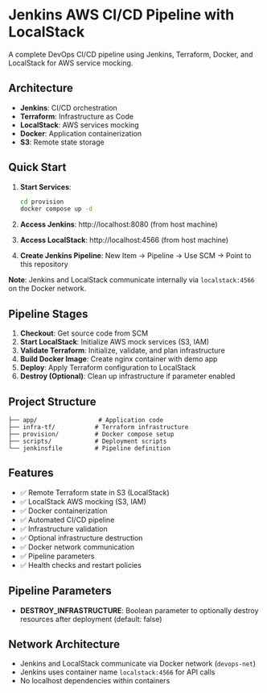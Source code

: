 # Jenkins AWS CI/CD Pipeline with LocalStack

A complete DevOps CI/CD pipeline using Jenkins, Terraform, Docker, and LocalStack for AWS service mocking.

## Architecture

- **Jenkins**: CI/CD orchestration
- **Terraform**: Infrastructure as Code
- **LocalStack**: AWS services mocking
- **Docker**: Application containerization
- **S3**: Remote state storage

## Quick Start

1. **Start Services**:
   ```bash
   cd provision
   docker compose up -d
   ```

2. **Access Jenkins**: http://localhost:8080 (from host machine)
3. **Access LocalStack**: http://localhost:4566 (from host machine)
4. **Create Jenkins Pipeline**: New Item → Pipeline → Use SCM → Point to this repository

**Note**: Jenkins and LocalStack communicate internally via `localstack:4566` on the Docker network.

## Pipeline Stages

1. **Checkout**: Get source code from SCM
2. **Start LocalStack**: Initialize AWS mock services (S3, IAM)
3. **Validate Terraform**: Initialize, validate, and plan infrastructure
4. **Build Docker Image**: Create nginx container with demo app
5. **Deploy**: Apply Terraform configuration to LocalStack
6. **Destroy (Optional)**: Clean up infrastructure if parameter enabled

## Project Structure

```
├── app/                 # Application code
├── infra-tf/           # Terraform infrastructure
├── provision/          # Docker compose setup
├── scripts/            # Deployment scripts
└── jenkinsfile         # Pipeline definition
```

## Features

- ✅ Remote Terraform state in S3 (LocalStack)
- ✅ LocalStack AWS mocking (S3, IAM)
- ✅ Docker containerization
- ✅ Automated CI/CD pipeline
- ✅ Infrastructure validation
- ✅ Optional infrastructure destruction
- ✅ Docker network communication
- ✅ Pipeline parameters
- ✅ Health checks and restart policies

## Pipeline Parameters

- **DESTROY_INFRASTRUCTURE**: Boolean parameter to optionally destroy resources after deployment (default: false)

## Network Architecture

- Jenkins and LocalStack communicate via Docker network (`devops-net`)
- Jenkins uses container name `localstack:4566` for API calls
- No localhost dependencies within containers